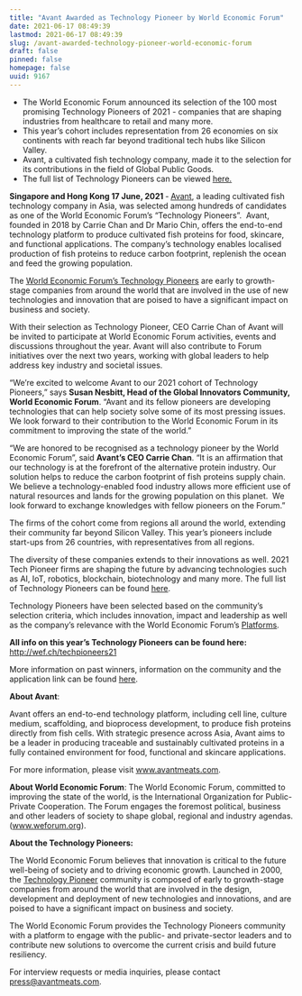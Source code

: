 ```yaml
---
title: "Avant Awarded as Technology Pioneer by World Economic Forum"
date: 2021-06-17 08:49:39
lastmod: 2021-06-17 08:49:39
slug: /avant-awarded-technology-pioneer-world-economic-forum
draft: false
pinned: false
homepage: false
uuid: 9167
---
```

<ul>
<li>The World Economic Forum announced its selection of the 100 most promising Technology Pioneers of 2021 - companies that are shaping industries from healthcare to retail and many more.</li>
<li>This year’s cohort includes representation from 26 economies on six continents with reach far beyond traditional tech hubs like Silicon Valley. </li>
<li>Avant, a cultivated fish technology company, made it to the selection for its contributions in the field of Global Public Goods. </li>
<li>The full list of Technology Pioneers can be viewed <a href="http://wef.ch/techpioneers21"><u>here.</u></a> </li>
</ul>
<p><strong>Singapore and Hong Kong 17 June, 2021 </strong>-<strong> </strong><a href="https://www.avantmeats.com/"><u>Avant</u></a>, a leading cultivated fish technology company in Asia, was selected among hundreds of candidates as one of the World Economic Forum’s “Technology Pioneers”.  Avant, founded in 2018 by Carrie Chan and Dr Mario Chin, offers the end-to-end technology platform to produce cultivated fish proteins for food, skincare, and functional applications. The company’s technology enables localised production of fish proteins to reduce carbon footprint, replenish the ocean and feed the growing population. </p>
<p>The <a href="https://www.weforum.org/communities/technology-pioneers"><u>World Economic Forum’s Technology Pioneers</u></a> are early to growth-stage companies from around the world that are involved in the use of new technologies and innovation that are poised to have a significant impact on business and society.</p>
<p>With their selection as Technology Pioneer, CEO Carrie Chan of Avant will be invited to participate at World Economic Forum activities, events and discussions throughout the year. Avant will also contribute to Forum initiatives over the next two years, working with global leaders to help address key industry and societal issues. </p>
<p>“We’re excited to welcome Avant to our 2021 cohort of Technology Pioneers,” says <strong>Susan Nesbitt, Head of the Global Innovators Community, World Economic Forum</strong>. “Avant and its fellow pioneers are developing technologies that can help society solve some of its most pressing issues. We look forward to their contribution to the World Economic Forum in its commitment to improving the state of the world.”</p>
<p>“We are honored to be recognised as a technology pioneer by the World Economic Forum”, said <strong>Avant’s CEO Carrie Chan</strong>. “It is an affirmation that our technology is at the forefront of the alternative protein industry. Our solution helps to reduce the carbon footprint of fish proteins supply chain. We believe a technology-enabled food industry allows more efficient use of natural resources and lands for the growing population on this planet.  We look forward to exchange knowledges with fellow pioneers on the Forum.” </p>
<p>The firms of the cohort come from regions all around the world, extending their community far beyond Silicon Valley. This year’s pioneers include start-ups from 26 countries, with representatives from all regions. </p>
<p>The diversity of these companies extends to their innovations as well. 2021 Tech Pioneer firms are shaping the future by advancing technologies such as AI, IoT, robotics, blockchain, biotechnology and many more. The full list of Technology Pioneers can be found <a href="http://wef.ch/techpioneers21"><u>here</u></a>. </p>
<p>Technology Pioneers have been selected based on the community’s selection criteria, which includes innovation, impact and leadership as well as the company’s relevance with the World Economic Forum’s <a href="https://www.weforum.org/platforms/"><u>Platforms</u></a>. </p>
<p><strong>All info on this year’s Technology Pioneers can be found here: </strong><a href="http://wef.ch/techpioneers21">http://wef.ch/techpioneers21</a> </p>
<p>More information on past winners, information on the community and the application link can be found <a href="https://www.weforum.org/communities/technology-pioneer"><u>here</u></a>. </p>
<p><strong>About Avant</strong>: </p>
<p>Avant offers an end-to-end technology platform, including cell line, culture medium, scaffolding, and bioprocess development, to produce fish proteins directly from fish cells. With strategic presence across Asia, Avant aims to be a leader in producing traceable and sustainably cultivated proteins in a fully contained environment for food, functional and skincare applications. </p>
<p>For more information, please visit <a href="http://www.avantmeats.com"><u>www.avantmeats.com</u></a>.</p>
<p><strong>About World Economic Forum</strong>: The World Economic Forum, committed to improving the state of the world, is the International Organization for Public-Private Cooperation. The Forum engages the foremost political, business and other leaders of society to shape global, regional and industry agendas. (<a href="http://www.weforum.org"><u>www.weforum.org</u></a>).</p>
<p><strong>About the Technology Pioneers:</strong></p>
<p>The World Economic Forum believes that innovation is critical to the future well-being of society and to driving economic growth. Launched in 2000, the <a href="https://www.weforum.org/communities/technology-pioneers"><u>Technology Pioneer</u></a> community is composed of early to growth-stage companies from around the world that are involved in the design, development and deployment of new technologies and innovations, and are poised to have a significant impact on business and society.</p>
<p>The World Economic Forum provides the Technology Pioneers community with a platform to engage with the public- and private-sector leaders and to contribute new solutions to overcome the current crisis and build future resiliency.</p>
<p>For interview requests or media inquiries, please contact <u><a href="mailto:press@avantmeats.com">press@avantmeats.com</a></u>.  </p>
